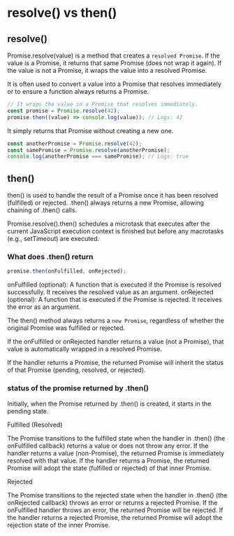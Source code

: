 # resolve() vs then()


## resolve()
Promise.resolve(value) is a method that creates a `resolved Promise`. 
If the value is a Promise, it returns that same Promise (does not wrap it again).
If the value is not a Promise, it wraps the value into a resolved Promise.

It is often used to convert a value into a Promise that resolves immediately or to ensure a function always returns a Promise.

```js
// It wraps the value in a Promise that resolves immediately.
const promise = Promise.resolve(42);
promise.then((value) => console.log(value)); // Logs: 42
```

It simply returns that Promise without creating a new one.
```js
const anotherPromise = Promise.resolve(42);
const samePromise = Promise.resolve(anotherPromise);
console.log(anotherPromise === samePromise); // Logs: true
```

## then()
then() is used to handle the result of a Promise once it has been resolved (fulfilled) or rejected.
.then() always returns a new Promise, allowing chaining of .then() calls.


Promise.resolve().then() schedules a microtask that executes after the current JavaScript execution context is 
finished but before any macrotasks (e.g., setTimeout) are executed.

### What does .then() return

```js
promise.then(onFulfilled, onRejected);
```
onFulfilled (optional): A function that is executed if the Promise is resolved successfully. It receives the resolved value as an argument.
onRejected (optional): A function that is executed if the Promise is rejected. It receives the error as an argument.

The then() method always returns a `new Promise`, regardless of whether the original Promise was fulfilled or rejected. 

If the onFulfilled or onRejected handler returns a value (not a Promise), that value is automatically wrapped in a resolved Promise.

If the handler returns a Promise, the returned Promise will inherit the status of that Promise (pending, resolved, or rejected).

### status of the promise returned by .then()

Initially, when the Promise returned by .then() is created, it starts in the pending state.

Fulfilled (Resolved)

The Promise transitions to the fulfilled state when the handler in .then() (the onFulfilled callback) returns a value or does not throw any error.
If the handler returns a value (non-Promise), the returned Promise is immediately resolved with that value.
If the handler returns a Promise, the returned Promise will adopt the state (fulfilled or rejected) of that inner Promise.

Rejected

The Promise transitions to the rejected state when the handler in .then() (the onRejected callback) throws an error or returns a rejected Promise.
If the onFulfilled handler throws an error, the returned Promise will be rejected.
If the handler returns a rejected Promise, the returned Promise will adopt the rejection state of the inner Promise.


